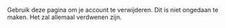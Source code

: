 Gebruik deze pagina om je account te verwijderen. Dit is niet ongedaan te maken. Het zal allemaal verdwenen zijn.